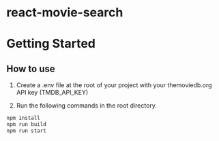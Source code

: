 # react-movie-search

# Getting Started

## How to use

1. Create a .env file at the root of your project with your themoviedb.org API key (TMDB_API_KEY)

2. Run the following commands in the root directory.

```bash
npm install
npm run build
npm run start
```
